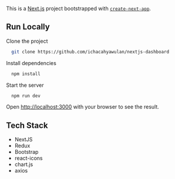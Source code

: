 This is a [Next.js](https://nextjs.org/) project bootstrapped with [`create-next-app`](https://github.com/vercel/next.js/tree/canary/packages/create-next-app).

## Run Locally

Clone the project

```bash
  git clone https://github.com/ichacahyawulan/nextjs-dashboard
```

Install dependencies

```bash
  npm install
```

Start the server

```bash
  npm run dev
```

Open [http://localhost:3000](http://localhost:3000) with your browser to see the result.

## Tech Stack

* NextJS
* Redux
* Bootstrap
* react-icons
* chart.js
* axios
